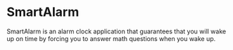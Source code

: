 SmartAlarm
==========
SmartAlarm is an alarm clock application that guarantees that you will wake up on time by forcing you to answer math questions when you wake up.
